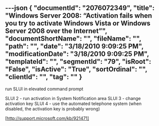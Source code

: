 ---json
{
  "documentId": "2076072349",
  "title": "Windows Server 2008: “Activation fails when you try to activate Windows Vista or Windows Server 2008 over the Internet”",
  "documentShortName": "",
  "fileName": "",
  "path": "",
  "date": "3/18/2010 9:09:25 PM",
  "modificationDate": "3/18/2010 9:09:25 PM",
  "templateId": "",
  "segmentId": "79",
  "isRoot": "False",
  "isActive": "True",
  "sortOrdinal": "",
  "clientId": "",
  "tag": ""
}
---

run SLUI in elevated command prompt

SLUI 2 - run activation in System Notification area
SLUI 3 - change activation key
SLUI 4 - use the automated telephone system (when disabled, the activation key is probably wrong)

[http://support.microsoft.com/kb/921471]
